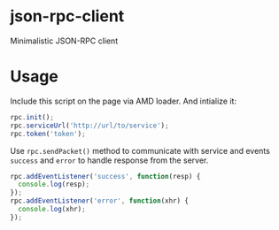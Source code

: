 json-rpc-client
===============

Minimalistic JSON-RPC client

Usage
===============
Include this script on the page via AMD loader. And intialize it:
```javascript
rpc.init();
rpc.serviceUrl('http://url/to/service');
rpc.token('token');
```
Use ```rpc.sendPacket()``` method to communicate with service and events ```success``` and ```error``` to handle response from the server.
```javascript
rpc.addEventListener('success', function(resp) {
  console.log(resp);
});
rpc.addEventListener('error', function(xhr) {
  console.log(xhr);
});
```
